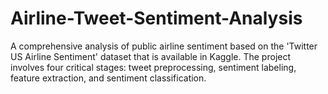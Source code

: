 # Airline-Tweet-Sentiment-Analysis
A comprehensive analysis of public airline sentiment based on the 'Twitter US Airline Sentiment' dataset that is available in Kaggle. The project involves four critical stages: tweet preprocessing, sentiment labeling, feature extraction, and sentiment classification.
